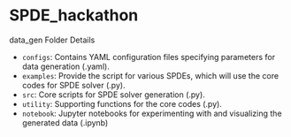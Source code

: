 # SPDE_hackathon

data_gen Folder Details
- ```configs```: Contains YAML configuration files specifying parameters for data generation (.yaml).
- ```examples```: Provide the script for various SPDEs, which will use the core codes for SPDE solver (.py).
- ```src```: Core scripts for SPDE solver generation (.py).
- ```utility```: Supporting functions for the core codes (.py).
- ```notebook```: Jupyter notebooks for experimenting with and visualizing the generated data (.ipynb)
